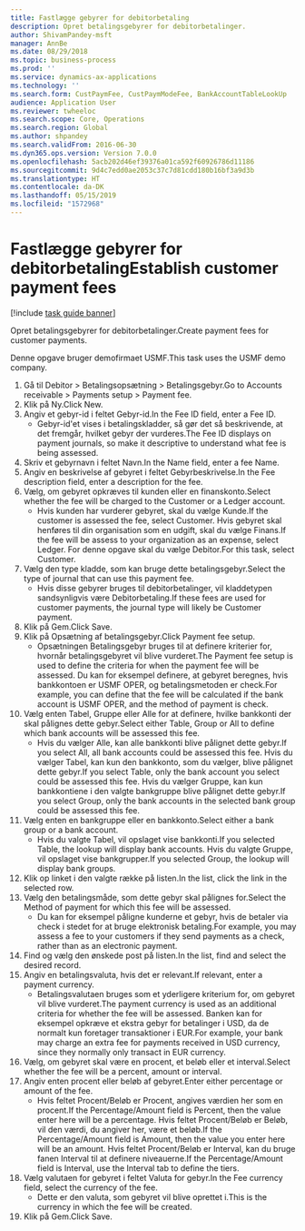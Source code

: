 ```yaml
---
title: Fastlægge gebyrer for debitorbetaling
description: Opret betalingsgebyrer for debitorbetalinger.
author: ShivamPandey-msft
manager: AnnBe
ms.date: 08/29/2018
ms.topic: business-process
ms.prod: ''
ms.service: dynamics-ax-applications
ms.technology: ''
ms.search.form: CustPaymFee, CustPaymModeFee, BankAccountTableLookUp
audience: Application User
ms.reviewer: twheeloc
ms.search.scope: Core, Operations
ms.search.region: Global
ms.author: shpandey
ms.search.validFrom: 2016-06-30
ms.dyn365.ops.version: Version 7.0.0
ms.openlocfilehash: 5acb202d46ef39376a01ca592f60926786d11186
ms.sourcegitcommit: 9d4c7edd0ae2053c37c7d81cdd180b16bf3a9d3b
ms.translationtype: HT
ms.contentlocale: da-DK
ms.lasthandoff: 05/15/2019
ms.locfileid: "1572968"
---
```

# <a name="establish-customer-payment-fees"></a><span data-ttu-id="75c05-103">Fastlægge gebyrer for debitorbetaling</span><span class="sxs-lookup"><span data-stu-id="75c05-103">Establish customer payment fees</span></span>

[!include [task guide banner](../../includes/task-guide-banner.md)]

<span data-ttu-id="75c05-104">Opret betalingsgebyrer for debitorbetalinger.</span><span class="sxs-lookup"><span data-stu-id="75c05-104">Create payment fees for customer payments.</span></span>

<span data-ttu-id="75c05-105">Denne opgave bruger demofirmaet USMF.</span><span class="sxs-lookup"><span data-stu-id="75c05-105">This task uses the USMF demo company.</span></span>

1. <span data-ttu-id="75c05-106">Gå til Debitor > Betalingsopsætning > Betalingsgebyr.</span><span class="sxs-lookup"><span data-stu-id="75c05-106">Go to Accounts receivable > Payments setup > Payment fee.</span></span>
2. <span data-ttu-id="75c05-107">Klik på Ny.</span><span class="sxs-lookup"><span data-stu-id="75c05-107">Click New.</span></span>
3. <span data-ttu-id="75c05-108">Angiv et gebyr-id i feltet Gebyr-id.</span><span class="sxs-lookup"><span data-stu-id="75c05-108">In the Fee ID field, enter a Fee ID.</span></span>
    * <span data-ttu-id="75c05-109">Gebyr-id'et vises i betalingskladder, så gør det så beskrivende, at det fremgår, hvilket gebyr der vurderes.</span><span class="sxs-lookup"><span data-stu-id="75c05-109">The Fee ID displays on payment journals, so make it descriptive to understand what fee is being assessed.</span></span>  
4. <span data-ttu-id="75c05-110">Skriv et gebyrnavn i feltet Navn.</span><span class="sxs-lookup"><span data-stu-id="75c05-110">In the Name field, enter a fee Name.</span></span>
5. <span data-ttu-id="75c05-111">Angiv en beskrivelse af gebyret i feltet Gebyrbeskrivelse.</span><span class="sxs-lookup"><span data-stu-id="75c05-111">In the Fee description field, enter a description for the fee.</span></span>
6. <span data-ttu-id="75c05-112">Vælg, om gebyret opkræves til kunden eller en finanskonto.</span><span class="sxs-lookup"><span data-stu-id="75c05-112">Select whether the fee will be charged to the Customer or a Ledger account.</span></span>
    * <span data-ttu-id="75c05-113">Hvis kunden har vurderer gebyret, skal du vælge Kunde.</span><span class="sxs-lookup"><span data-stu-id="75c05-113">If the customer is assessed the fee, select Customer.</span></span> <span data-ttu-id="75c05-114">Hvis gebyret skal henføres til din organisation som en udgift, skal du vælge Finans.</span><span class="sxs-lookup"><span data-stu-id="75c05-114">If the fee will be assess to your organization as an expense, select Ledger.</span></span> <span data-ttu-id="75c05-115">For denne opgave skal du vælge Debitor.</span><span class="sxs-lookup"><span data-stu-id="75c05-115">For this task, select Customer.</span></span>  
7. <span data-ttu-id="75c05-116">Vælg den type kladde, som kan bruge dette betalingsgebyr.</span><span class="sxs-lookup"><span data-stu-id="75c05-116">Select the type of  journal that can use this payment fee.</span></span>
    * <span data-ttu-id="75c05-117">Hvis disse gebyrer bruges til debitorbetalinger, vil kladdetypen sandsynligvis være Debitorbetaling.</span><span class="sxs-lookup"><span data-stu-id="75c05-117">If these fees are used for customer payments, the journal type will likely be Customer payment.</span></span>  
8. <span data-ttu-id="75c05-118">Klik på Gem.</span><span class="sxs-lookup"><span data-stu-id="75c05-118">Click Save.</span></span>
9. <span data-ttu-id="75c05-119">Klik på Opsætning af betalingsgebyr.</span><span class="sxs-lookup"><span data-stu-id="75c05-119">Click Payment fee setup.</span></span>
    * <span data-ttu-id="75c05-120">Opsætningen Betalingsgebyr bruges til at definere kriterier for, hvornår betalingsgebyret vil blive vurderet.</span><span class="sxs-lookup"><span data-stu-id="75c05-120">The Payment fee setup is used to define the criteria for when the payment fee will be assessed.</span></span>  <span data-ttu-id="75c05-121">Du kan for eksempel definere, at gebyret beregnes, hvis bankkontoen er USMF OPER, og betalingsmetoden er check.</span><span class="sxs-lookup"><span data-stu-id="75c05-121">For example, you can define that the fee will be calculated if the bank account is USMF OPER, and the method of payment is check.</span></span>  
10. <span data-ttu-id="75c05-122">Vælg enten Tabel, Gruppe eller Alle for at definere, hvilke bankkonti der skal pålignes dette gebyr.</span><span class="sxs-lookup"><span data-stu-id="75c05-122">Select either Table, Group or All to define which bank accounts will be assessed this fee.</span></span>
    * <span data-ttu-id="75c05-123">Hvis du vælger Alle, kan alle bankkonti blive pålignet dette gebyr.</span><span class="sxs-lookup"><span data-stu-id="75c05-123">If you select All, all bank accounts could be assessed this fee.</span></span>  <span data-ttu-id="75c05-124">Hvis du vælger Tabel, kan kun den bankkonto, som du vælger, blive pålignet dette gebyr.</span><span class="sxs-lookup"><span data-stu-id="75c05-124">If you select Table, only the bank account you select could be assessed this fee.</span></span> <span data-ttu-id="75c05-125">Hvis du vælger Gruppe, kan kun bankkontiene i den valgte bankgruppe blive pålignet dette gebyr.</span><span class="sxs-lookup"><span data-stu-id="75c05-125">If you select Group, only the bank accounts in the selected bank group could be assessed this fee.</span></span>  
11. <span data-ttu-id="75c05-126">Vælg enten en bankgruppe eller en bankkonto.</span><span class="sxs-lookup"><span data-stu-id="75c05-126">Select either a bank group or a bank account.</span></span>
    * <span data-ttu-id="75c05-127">Hvis du valgte Tabel, vil opslaget vise bankkonti.</span><span class="sxs-lookup"><span data-stu-id="75c05-127">If you selected Table, the lookup will display bank accounts.</span></span> <span data-ttu-id="75c05-128">Hvis du valgte Gruppe, vil opslaget vise bankgrupper.</span><span class="sxs-lookup"><span data-stu-id="75c05-128">If you selected Group, the lookup will display bank groups.</span></span>  
12. <span data-ttu-id="75c05-129">Klik op linket i den valgte række på listen.</span><span class="sxs-lookup"><span data-stu-id="75c05-129">In the list, click the link in the selected row.</span></span>
13. <span data-ttu-id="75c05-130">Vælg den betalingsmåde, som dette gebyr skal pålignes for.</span><span class="sxs-lookup"><span data-stu-id="75c05-130">Select the Method of payment for which this fee will be assessed.</span></span>
    * <span data-ttu-id="75c05-131">Du kan for eksempel påligne kunderne et gebyr, hvis de betaler via check i stedet for at bruge elektronisk betaling.</span><span class="sxs-lookup"><span data-stu-id="75c05-131">For example, you may assess a fee to your customers if they send payments as a check, rather than as an electronic payment.</span></span>  
14. <span data-ttu-id="75c05-132">Find og vælg den ønskede post på listen.</span><span class="sxs-lookup"><span data-stu-id="75c05-132">In the list, find and select the desired record.</span></span>
15. <span data-ttu-id="75c05-133">Angiv en betalingsvaluta, hvis det er relevant.</span><span class="sxs-lookup"><span data-stu-id="75c05-133">If relevant, enter a payment currency.</span></span>
    * <span data-ttu-id="75c05-134">Betalingsvalutaen bruges som et yderligere kriterium for, om gebyret vil blive vurderet.</span><span class="sxs-lookup"><span data-stu-id="75c05-134">The payment currency is used as an additional criteria for whether the fee will be assessed.</span></span>  <span data-ttu-id="75c05-135">Banken kan for eksempel opkræve et ekstra gebyr for betalinger i USD, da de normalt kun foretager transaktioner i EUR.</span><span class="sxs-lookup"><span data-stu-id="75c05-135">For example, your bank may charge an extra fee for payments received in USD currency, since they normally only transact in EUR currency.</span></span>  
16. <span data-ttu-id="75c05-136">Vælg, om gebyret skal være en procent, et beløb eller et interval.</span><span class="sxs-lookup"><span data-stu-id="75c05-136">Select whether the fee will be a percent, amount or interval.</span></span>
17. <span data-ttu-id="75c05-137">Angiv enten procent eller beløb af gebyret.</span><span class="sxs-lookup"><span data-stu-id="75c05-137">Enter either percentage or amount of the fee.</span></span>
    * <span data-ttu-id="75c05-138">Hvis feltet Procent/Beløb er Procent, angives værdien her som en procent.</span><span class="sxs-lookup"><span data-stu-id="75c05-138">If the Percentage/Amount field is Percent, then the value enter here will be a percentage.</span></span> <span data-ttu-id="75c05-139">Hvis feltet Procent/Beløb er Beløb, vil den værdi, du angiver her, være et beløb.</span><span class="sxs-lookup"><span data-stu-id="75c05-139">If the Percentage/Amount field is Amount, then the value you enter here will be an amount.</span></span> <span data-ttu-id="75c05-140">Hvis feltet Procent/Beløb er Interval, kan du bruge fanen Interval til at definere niveauerne.</span><span class="sxs-lookup"><span data-stu-id="75c05-140">If the Percentage/Amount field is Interval, use the Interval tab to define the tiers.</span></span>  
18. <span data-ttu-id="75c05-141">Vælg valutaen for gebyret i feltet Valuta for gebyr.</span><span class="sxs-lookup"><span data-stu-id="75c05-141">In the Fee currency field, select the currency of the fee.</span></span>
    * <span data-ttu-id="75c05-142">Dette er den valuta, som gebyret vil blive oprettet i.</span><span class="sxs-lookup"><span data-stu-id="75c05-142">This is the currency in which the fee will be created.</span></span>  
19. <span data-ttu-id="75c05-143">Klik på Gem.</span><span class="sxs-lookup"><span data-stu-id="75c05-143">Click Save.</span></span>


